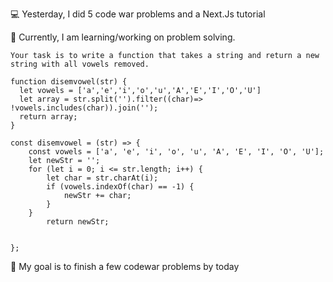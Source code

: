 💻 Yesterday, I did 5 code war problems and a Next.Js tutorial

📖 Currently, I am learning/working on problem solving.
```
Your task is to write a function that takes a string and return a new string with all vowels removed.

function disemvowel(str) {
  let vowels = ['a','e','i','o','u','A','E','I','O','U']
  let array = str.split('').filter((char)=> !vowels.includes(char)).join('');
  return array;
}

```

```
const disemvowel = (str) => {
	const vowels = ['a', 'e', 'i', 'o', 'u', 'A', 'E', 'I', 'O', 'U'];
	let newStr = '';
	for (let i = 0; i <= str.length; i++) {
		let char = str.charAt(i);
		if (vowels.indexOf(char) == -1) {
			newStr += char;
		}
	}
		return newStr;
		
	
};
```

🎯 My goal is to finish a few codewar problems by today
